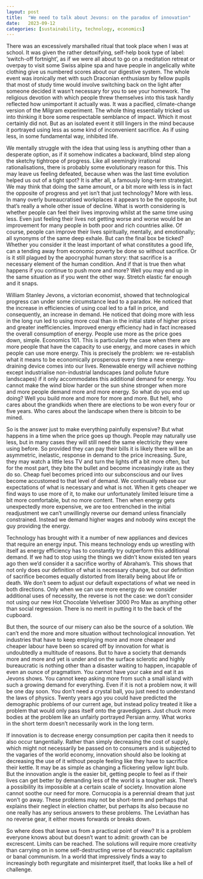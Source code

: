 ```yaml
---
layout: post
title:  "We need to talk about Jevons: on the paradox of innovation"
date:   2023-09-12
categories: [sustainability, technology, economics]
---
```


There was an excessively marshalled ritual that took place when I was at school. It was given the rather detoxifying, self-help book type of label: ‘switch-off fortnight’, as if we were all about to go on a meditation retreat or overpay to visit some Swiss alpine spa and have people in angelically white clothing give us numbered scores about our digestive system. The whole event was ironically met with such Draconian enthusiasm by fellow pupils that most of study time would involve switching back on the light after someone decided it wasn’t necessary for you to see your homework. The religious devotion with which people threw themselves into this task hardly reflected how unimportant it actually was. It was a pacified, climate-change version of the Milgram experiment. The whole thing essentially tricked us into thinking it bore some respectable semblance of impact. Which it most certainly did not. But as an isolated event it still lingers in the mind because it portrayed using less as some kind of inconvenient sacrifice. As if using less, in some fundamental way, inhibited life.

We mentally struggle with the idea that using less is anything other than a desperate option, as if it somehow indicates a backward, blind step along the sketchy tightrope of progress. Like all seemingly irrational rationalisations, there is probably some evolutionary reason for this. This may leave us feeling defeated, because when was the last time evolution helped us out of a tight spot? It is after all, a famously long-term strategist. We may think that doing the same amount, or a bit more with less is in fact the opposite of progress and yet isn’t that just technology? More with less. In many overly bureaucratised workplaces it appears to be the opposite, but that’s really a whole other issue of decline. What is worth considering is whether people can feel their lives improving whilst at the same time using less. Even just feeling their lives not getting worse and worse would be an improvement for many people in both poor and rich countries alike. Of course, people can improve their lives spiritually, mentally, and emotionally; all synonyms of the same deep exhale. But can the final box be ticked? Whether you consider it the least important of what constitutes a good life, can a tending away from economic poverty be done so without sacrifice. Or is it still plagued by the apocryphal human story: that sacrifice is a necessary element of the human condition. And if that is true then what happens if you continue to push more and more? Well you may end up in the same situation as if you went the other way. Stretch elastic far enough and it snaps. 

William Stanley Jevons, a victorian economist, showed that technological progress can under some circumstance lead to a paradox. He noticed that the increase in efficiencies of using coal led to a fall in price, and consequently, an increase in demand. He noticed that doing more with less in the long run led to using more coal than in the initial state of higher prices and greater inefficiencies. Improved energy efficiency had in fact increased the overall consumption of energy. People use more as the price goes down, simple. Economics 101. This is particularly the case when there are more people that have the capacity to use energy, and more cases in which people can use more energy. This is precisely the problem: we re-establish what it means to be economically prosperous every time a new energy-draining device comes into our lives. Renewable energy will achieve nothing except industrialise non-industrial landscapes (and pollute future landscapes) if it only accommodates this additional demand for energy. You cannot make the wind blow harder or the sun shine stronger when more and more people demand more and more energy. So what do you end up doing? Well you build more and more for more and more. But hell, who cares about the grandkids when there are elections to be won every four or five years. Who cares about the landscape when there is bitcoin to be mined. 

So is the answer just to make everything painfully expensive? But what happens in a time when the price goes up though. People may naturally use less, but in many cases they will still need the same electricity they were using before. So provided they can pay their bills it is likely there will be an asymmetric, inelastic, response in demand to the price increasing. Sure, they may watch a little less TV and turn the lights off a bit more often, but for the most part, they bite the bullet and become increasingly irate as they do so. Cheap fuel becomes priced into our subconscious and our lives become accustomed to that level of demand. We continually rebase our expectations of what is necessary and what is not. When it gets cheaper we find ways to use more of it, to make our unfortunately limited leisure time a bit more comfortable, but no more content. Then when energy gets unexpectedly more expensive, we are too entrenched in the initial readjustment we can’t unwillingly reverse our demand unless financially constrained. Instead we demand higher wages and nobody wins except the guy providing the energy. 

Technology has brought with it a number of new appliances and devices that require an energy input. This means technology ends up wrestling with itself as energy efficiency has to constantly try outperform this additional demand. If we had to stop using the things we didn’t know existed ten years ago then we’d consider it a sacrifice worthy of Abraham’s. This shows that not only does our definition of what is necessary change, but our definition of sacrifice becomes equally distorted from literally being about life or death. We don’t seem to adjust our default expectations of what we need in both directions. Only when we can use more energy do we consider additional uses of necessity, the reverse is not the case: we don’t consider not using our new Hot Chocolate Velvetiser 3000 Pro Max as anything other than social regression. There is no merit in putting it to the back of the cupboard.

But then, the source of our misery can also be the source of a solution. We can’t end the more and more situation without technological innovation. Yet industries that have to keep employing more and more cheaper and cheaper labour have been so scared off by innovation for what is undoubtedly a multitude of reasons. But to have a society that demands more and more and yet is under and on the surface sclerotic and highly bureaucratic is nothing other than a disaster waiting to happen, incapable of even an ounce of pragmatism. You cannot have your cake and eat it as Jevons shows. You cannot keep asking more from such a small island with such a growing demand for everything. Even if it is not a problem now, it will be one day soon. You don’t need a crystal ball, you just need to understand the laws of physics. Twenty years ago you could have predicted the demographic problems of our current age, but instead policy treated it like a problem that would only pass itself onto the gravediggers. Just chuck more bodies at the problem like an unfairly portrayed Persian army. What works in the short term doesn’t necessarily work in the long term. 

If innovation is to decrease energy consumption per capita then it needs to also occur tangentially. Rather than simply decreasing the cost of supply, which might not necessarily be passed on to consumers and is subjected to the vagaries of the world economy, innovation should also be looking at decreasing the use of it without people feeling like they have to sacrifice their kettle. It may be as simple as changing a flickering yellow light bulb. But the innovation angle is the easier bit, getting people to feel as if their lives can get better by demanding less of the world is a tougher ask. There’s a possibility its impossible at a certain scale of society. Innovation alone cannot soothe our need for more. Cornucopia is a perennial dream that just won’t go away. These problems may not be short-term and perhaps that explains their neglect in election chatter, but perhaps its also because no one really has any serious answers to these problems. The Leviathan has no reverse gear, it either moves forwards or breaks down. 

So where does that leave us from a practical point of view? It is a problem everyone knows about but doesn’t want to admit: growth can be excrescent. Limits can be reached. The solutions will require more creativity than carrying on in some self-destructing verse of bureaucratic capitalism or banal communism. In a world that impressively finds a way to increasingly both regurgitate and misinterpret itself, that looks like a hell of challenge. 
